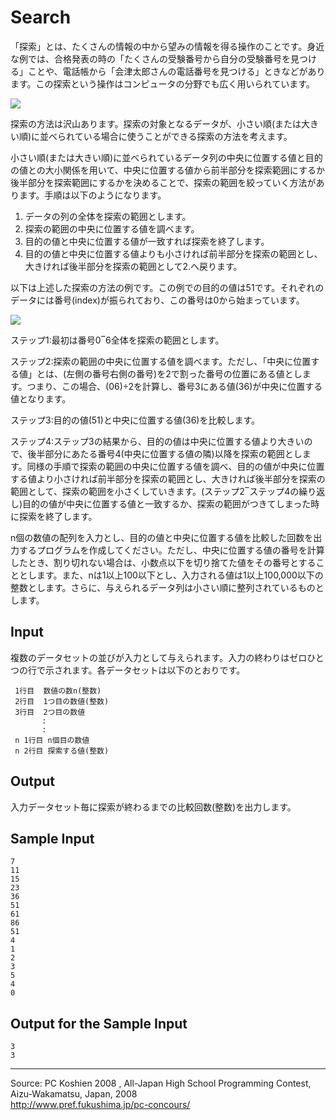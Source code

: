 # Search

「探索」とは、たくさんの情報の中から望みの情報を得る操作のことです。身近な例では、合格発表の時の「たくさんの受験番号から自分の受験番号を見つける」ことや、電話帳から「会津太郎さんの電話番号を見つける」ときなどがあります。この探索という操作はコンピュータの分野でも広く用いられています。

![][1]

探索の方法は沢山あります。探索の対象となるデータが、小さい順(または大きい順)に並べられている場合に使うことができる探索の方法を考えます。

小さい順(または大きい順)に並べられているデータ列の中央に位置する値と目的の値との大小関係を用いて、中央に位置する値から前半部分を探索範囲にするか後半部分を探索範囲にするかを決めることで、探索の範囲を絞っていく方法があります。手順は以下のようになります。

1. データの列の全体を探索の範囲とします。
2. 探索の範囲の中央に位置する値を調べます。
3. 目的の値と中央に位置する値が一致すれば探索を終了します。
4. 目的の値と中央に位置する値よりも小さければ前半部分を探索の範囲とし、大きければ後半部分を探索の範囲として2.へ戻ります。

以下は上述した探索の方法の例です。この例での目的の値は51です。それぞれのデータには番号(index)が振られており、この番号は0から始まっています。

![][2]

ステップ1:最初は番号0‾6全体を探索の範囲とします。

ステップ2:探索の範囲の中央に位置する値を調べます。ただし、「中央に位置する値」とは、(左側の番号右側の番号)を2で割った番号の位置にある値とします。つまり、この場合、(06)÷2を計算し、番号3にある値(36)が中央に位置する値となります。

ステップ3:目的の値(51)と中央に位置する値(36)を比較します。

ステップ4:ステップ3の結果から、目的の値は中央に位置する値より大きいので、後半部分にあたる番号4(中央に位置する値の隣)以降を探索の範囲とします。同様の手順で探索の範囲の中央に位置する値を調べ、目的の値が中央に位置する値より小さければ前半部分を探索の範囲とし、大きければ後半部分を探索の範囲として、探索の範囲を小さくしていきます。(ステップ2‾ステップ4の繰り返し)目的の値が中央に位置する値と一致するか、探索の範囲がつきてしまった時に探索を終了します。

n個の数値の配列を入力とし、目的の値と中央に位置する値を比較した回数を出力するプログラムを作成してください。ただし、中央に位置する値の番号を計算したとき、割り切れない場合は、小数点以下を切り捨てた値をその番号とすることとします。また、nは1以上100以下とし、入力される値は1以上100,000以下の整数とします。さらに、与えられるデータ列は小さい順に整列されているものとします。

## Input

複数のデータセットの並びが入力として与えられます。入力の終わりはゼロひとつの行で示されます。各データセットは以下のとおりです。

     1行目  数値の数n(整数)
     2行目  1つ目の数値(整数)
     3行目  2つ目の数値
           :
           :
     n 1行目 n個目の数値
     n 2行目 探索する値(整数)

## Output

入力データセット毎に探索が終わるまでの比較回数(整数)を出力します。

## Sample Input

    7
    11
    15
    23
    36
    51
    61
    86
    51
    4
    1
    2
    3
    5
    4
    0

## Output for the Sample Input

    3
    3

* * *

Source: PC Koshien 2008 , All-Japan High School Programming Contest, Aizu-Wakamatsu, Japan, 2008   
<http://www.pref.fukushima.jp/pc-concours/>

[1]: IMAGE1/search.jpg
[2]: IMAGE1/searchFlow.jpg
